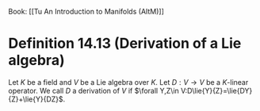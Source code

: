 Book: [[Tu An Introduction to Manifolds (AItM)]]
# Definition 14.13 (Derivation of a Lie algebra)
Let $K$ be a field and $V$ be a Lie algebra over $K$.
Let $D:V\to V$ be a $K$-linear operator.
We call $D$ a derivation of $V$ if $\forall Y,Z\in V:D\lie{Y}{Z}=\lie{DY}{Z}+\lie{Y}{DZ}$.